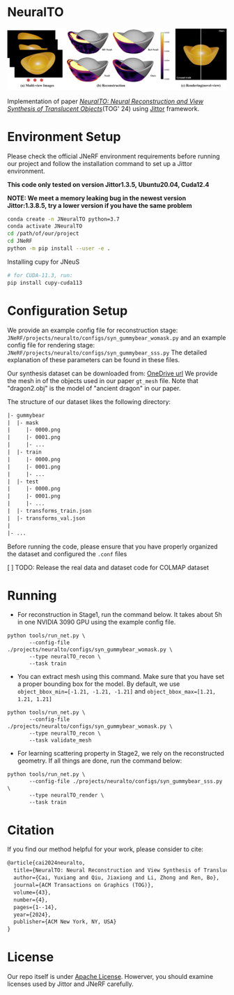# NeuralTO

![](./assets/teaser_compress.png)

Implementation of paper [*NeuralTO: Neural Reconstruction and View Synthesis of Translucent Objects*](http://ren-bo.net/papers/cyx_tog2024.pdf)(TOG' 24) using [Jittor](https://github.com/Jittor/JNeRF) framework.

# Environment Setup

Please check the official JNeRF environment requirements before running our project and follow the installation command to set up a Jittor environment.

**This code only tested on version Jittor1.3.5, Ubuntu20.04, Cuda12.4**

**NOTE: We meet a memory leaking bug in the newest version Jittor:1.3.8.5, try a lower version if you have the same problem**

```bash
conda create -n JNeuralTO python=3.7
conda activate JNeuralTO
cd /path/of/our/project
cd JNeRF
python -m pip install --user -e .
```

Installing cupy for JNeuS
```bash
# for CUDA-11.3, run: 
pip install cupy-cuda113
```

# Configuration Setup

We provide an example config file for reconstruction stage: `JNeRF/projects/neuralto/configs/syn_gummybear_womask.py` 
and an example config file for rendering stage: `JNeRF/projects/neuralto/configs/syn_gummybear_sss.py`
The detailed explanation of these parameters can be found in these files.

Our synthesis dataset can be downloaded from: [OneDrive url](https://1drv.ms/f/c/20a93f3338af3e61/EopYJfbUPcFNk9WsRaN4HXkBdzG-ndPMd7JsCdI-gX-tjA?e=Aq59gV)
We provide the mesh in of the objects used in our paper `gt_mesh` file. Note that "dragon2.obj" is the model of "ancient dragon" in our paper.

The structure of our dataset likes the following directory:
```txt
|- gummybear
|  |- mask
|     |- 0000.png
|     |- 0001.png
|     |- ...
|  |- train
|     |- 0000.png
|     |- 0001.png
|     |- ...
|  |- test
|     |- 0000.png
|     |- 0001.png
|     |- ...
|  |- transforms_train.json
|  |- transforms_val.json
|
|- ...
```
Before running the code, please ensure that you have properly organized the dataset and configured the `.conf` files

[ ] TODO: Release the real data and dataset code for COLMAP dataset

# Running

- For reconstruction in Stage1, run the command below.
It takes about 5h in one NVIDIA 3090 GPU using the example config file.

```shell
python tools/run_net.py \
       --config-file ./projects/neuralto/configs/syn_gummybear_womask.py \
       --type neuralTO_recon \
       --task train
```

- You can extract mesh using this command. Make sure that you have set a proper bounding box for the model. By default, we use 
`object_bbox_min=[-1.21, -1.21, -1.21]` and `object_bbox_max=[1.21, 1.21, 1.21]`
```shell
python tools/run_net.py \
       --config-file ./projects/neuralto/configs/syn_gummybear_womask.py \
       --type neuralTO_recon \
       --task validate_mesh
```

- For learning scattering property in Stage2, we rely on the reconstructed geometry.
If all things are done, run the command below:

```shell
python tools/run_net.py \
       --config-file ./projects/neuralto/configs/syn_gummybear_sss.py \
       --type neuralTO_render \
       --task train
```

# Citation

If you find our method helpful for your work, please consider to cite: 

```txt
@article{cai2024neuralto,
  title={NeuralTO: Neural Reconstruction and View Synthesis of Translucent Objects},
  author={Cai, Yuxiang and Qiu, Jiaxiong and Li, Zhong and Ren, Bo},
  journal={ACM Transactions on Graphics (TOG)},
  volume={43},
  number={4},
  pages={1--14},
  year={2024},
  publisher={ACM New York, NY, USA}
}
```

# License

Our repo itself is under [Apache License](https://www.apache.org/licenses/LICENSE-2.0). Howerver, you should examine licenses used by Jittor and JNeRF carefully.
